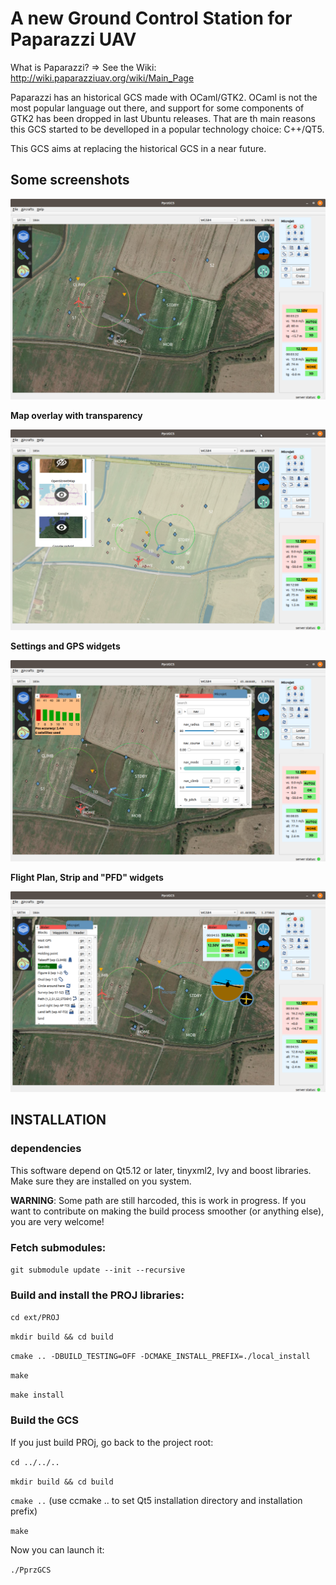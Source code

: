 
# A new Ground Control Station for Paparazzi UAV

What is Paparazzi? => See the Wiki: http://wiki.paparazziuav.org/wiki/Main_Page

Paparazzi has an historical GCS made with OCaml/GTK2. OCaml is not the most popular language out there, and support for some components of GTK2 has been dropped in last Ubuntu releases. That are th main reasons this GCS started to be develloped in a popular technology choice: C++/QT5.

This GCS aims at replacing the historical GCS in a near future.

## Some screenshots

![GCS clear](screenshots/GCS_clear.png)

**Map overlay with transparency**

![GCS map](screenshots/GCS_map.png)

**Settings and GPS widgets**

![GCS settings GPS](screenshots/GCS_settings_GPS.png)

**Flight Plan, Strip and "PFD" widgets**

![GCS FP strip PFD](screenshots/GCS_fp_strip_PFD.png)



## INSTALLATION


### dependencies
This software depend on Qt5.12 or later, tinyxml2, Ivy and boost libraries. Make sure they are installed on you system.

__WARNING__: Some path are still harcoded, this is work in progress. If you want to contribute on making the build process smoother (or anything else), you are very welcome!


### Fetch submodules:

 `git submodule update --init --recursive`
 
### Build and install the PROJ libraries:

`cd ext/PROJ`

`mkdir build && cd build`

`cmake .. -DBUILD_TESTING=OFF -DCMAKE_INSTALL_PREFIX=./local_install`

`make`

`make install`

### Build the GCS

If you just build PROj, go back to the project root:

`cd ../../..`

`mkdir build && cd build`

`cmake ..` (use ccmake .. to set Qt5 installation directory and installation prefix)

`make`

Now you can launch it:

`./PprzGCS`

